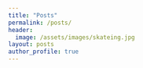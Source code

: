 ```yaml
---
title: "Posts"
permalink: /posts/
header:
  image: /assets/images/skateing.jpg
layout: posts
author_profile: true
---
```

